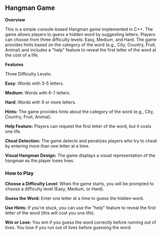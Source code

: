 ## Hangman Game
**Overview**

This is a simple console-based Hangman game implemented in C++. The game allows players to guess a hidden word by suggesting letters. Players can choose from three difficulty levels: Easy, Medium, and Hard. The game provides hints based on the category of the word (e.g., City, Country, Fruit, Animal) and includes a "help" feature to reveal the first letter of the word at the cost of a life.

**Features**

Three Difficulty Levels:

**Easy:** Words with 3-5 letters.

**Medium:** Words with 6-7 letters.

**Hard:** Words with 9 or more letters.

**Hints:** The game provides hints about the category of the word (e.g., City, Country, Fruit, Animal).

**Help Feature:** Players can request the first letter of the word, but it costs one life.

**Cheat Detection:** The game detects and penalizes players who try to cheat by entering more than one letter at a time.

**Visual Hangman Design:** The game displays a visual representation of the hangman as the player loses lives.

### How to Play

**Choose a Difficulty Level:** When the game starts, you will be prompted to choose a difficulty level (Easy, Medium, or Hard).

**Guess the Word:** Enter one letter at a time to guess the hidden word.

**Use Hints:** If you're stuck, you can use the "help" feature to reveal the first letter of the word (this will cost you one life).

**Win or Lose:** You win if you guess the word correctly before running out of lives. You lose if you run out of lives before guessing the word.

